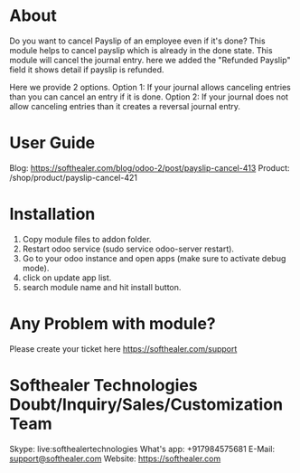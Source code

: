 About
============
Do you want to cancel Payslip of an employee even if it's done? This module helps to cancel payslip which is already in the done state. This module will cancel the journal entry. here we added the "Refunded Payslip" field it shows detail if payslip is refunded.

Here we provide 2 options.
Option 1: If your journal allows canceling entries than you can cancel an entry if it is done.
Option 2: If your journal does not allow canceling entries than it creates a reversal journal entry.


User Guide
============
Blog: https://softhealer.com/blog/odoo-2/post/payslip-cancel-413
Product: /shop/product/payslip-cancel-421

Installation
============
1) Copy module files to addon folder.
2) Restart odoo service (sudo service odoo-server restart).
3) Go to your odoo instance and open apps (make sure to activate debug mode).
4) click on update app list.
5) search module name and hit install button.

Any Problem with module?
=====================================
Please create your ticket here https://softhealer.com/support

Softhealer Technologies Doubt/Inquiry/Sales/Customization Team
=====================================
Skype: live:softhealertechnologies
What's app: +917984575681
E-Mail: support@softhealer.com
Website: https://softhealer.com
